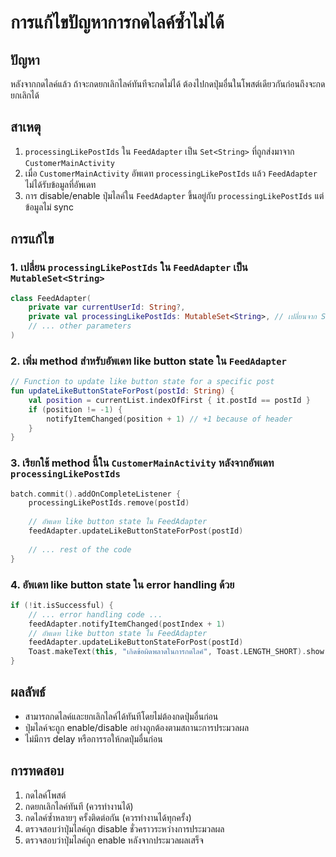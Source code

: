 # การแก้ไขปัญหาการกดไลค์ซ้ำไม่ได้

## ปัญหา
หลังจากกดไลค์แล้ว ถ้าจะกดยกเลิกไลค์ทันทีจะกดไม่ได้ ต้องไปกดปุ่มอื่นในโพสต์เดียวกันก่อนถึงจะกดยกเลิกได้

## สาเหตุ
1. `processingLikePostIds` ใน `FeedAdapter` เป็น `Set<String>` ที่ถูกส่งมาจาก `CustomerMainActivity`
2. เมื่อ `CustomerMainActivity` อัพเดท `processingLikePostIds` แล้ว `FeedAdapter` ไม่ได้รับข้อมูลที่อัพเดท
3. การ disable/enable ปุ่มไลค์ใน `FeedAdapter` ขึ้นอยู่กับ `processingLikePostIds` แต่ข้อมูลไม่ sync

## การแก้ไข

### 1. เปลี่ยน `processingLikePostIds` ใน `FeedAdapter` เป็น `MutableSet<String>`
```kotlin
class FeedAdapter(
    private var currentUserId: String?,
    private val processingLikePostIds: MutableSet<String>, // เปลี่ยนจาก Set<String> เป็น MutableSet<String>
    // ... other parameters
)
```

### 2. เพิ่ม method สำหรับอัพเดท like button state ใน `FeedAdapter`
```kotlin
// Function to update like button state for a specific post
fun updateLikeButtonStateForPost(postId: String) {
    val position = currentList.indexOfFirst { it.postId == postId }
    if (position != -1) {
        notifyItemChanged(position + 1) // +1 because of header
    }
}
```

### 3. เรียกใช้ method นี้ใน `CustomerMainActivity` หลังจากอัพเดท `processingLikePostIds`
```kotlin
batch.commit().addOnCompleteListener {
    processingLikePostIds.remove(postId)
    
    // อัพเดท like button state ใน FeedAdapter
    feedAdapter.updateLikeButtonStateForPost(postId)
    
    // ... rest of the code
}
```

### 4. อัพเดท like button state ใน error handling ด้วย
```kotlin
if (!it.isSuccessful) {
    // ... error handling code ...
    feedAdapter.notifyItemChanged(postIndex + 1)
    // อัพเดท like button state ใน FeedAdapter
    feedAdapter.updateLikeButtonStateForPost(postId)
    Toast.makeText(this, "เกิดข้อผิดพลาดในการกดไลค์", Toast.LENGTH_SHORT).show()
}
```

## ผลลัพธ์
- สามารถกดไลค์และยกเลิกไลค์ได้ทันทีโดยไม่ต้องกดปุ่มอื่นก่อน
- ปุ่มไลค์จะถูก enable/disable อย่างถูกต้องตามสถานะการประมวลผล
- ไม่มีการ delay หรือการรอให้กดปุ่มอื่นก่อน

## การทดสอบ
1. กดไลค์โพสต์
2. กดยกเลิกไลค์ทันที (ควรทำงานได้)
3. กดไลค์ซ้ำหลายๆ ครั้งติดต่อกัน (ควรทำงานได้ทุกครั้ง)
4. ตรวจสอบว่าปุ่มไลค์ถูก disable ชั่วคราวระหว่างการประมวลผล
5. ตรวจสอบว่าปุ่มไลค์ถูก enable หลังจากประมวลผลเสร็จ 
